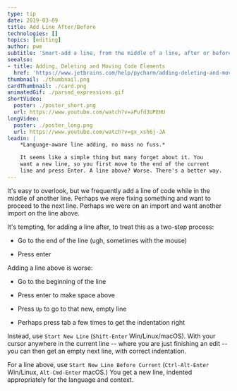```yaml
---
type: tip
date: 2019-03-09
title: Add Line After/Before
technologies: []
topics: [editing]
author: pwe
subtitle: 'Smart-add a line, from the middle of a line, after or before the current line.'
seealso:
- title: Adding, Deleting and Moving Code Elements
  href: 'https://www.jetbrains.com/help/pycharm/adding-deleting-and-moving-lines.html'
thumbnail: ./thumbnail.png
cardThumbnail: ./card.png
animatedGif: ./parsed_expressions.gif
shortVideo:
  poster: ./poster_short.png
  url: https://www.youtube.com/watch?v=aPufd3UPEHU
longVideo:
  poster: ./poster_long.png
  url: https://www.youtube.com/watch?v=gx_xsh6j-JA
leadin: |
    *Language-aware line adding, no muss no fuss.*    

    It seems like a simple thing but many forget about it. You 
    want a new line, so you first move to the end of the current 
    line and press Enter. A line above? Worse. There's a better way.
---
```


It's easy to overlook, but we frequently add a line of code while in the 
middle of another line. Perhaps we were fixing something and want to 
proceed to the next line. Perhaps we were on an import and want another 
import on the line above.

It's tempting, for adding a line after, to treat this as a two-step process:

- Go to the end of the line (ugh, sometimes with the mouse)

- Press enter

Adding a line above is worse:

- Go to the beginning of the line

- Press enter to make space above

- Press `Up` to go to that new, empty line

- Perhaps press tab a few times to get the indentation right

Instead, use `Start New Line` (`Shift-Enter` Win/Linux/macOS). With your 
cursor anywhere in the current line -- where you are just finishing an 
edit -- you can then get an empty next line, with correct indentation.

For a line above, use 
`Start New Line Before Current` (`Ctrl-Alt-Enter` Win/Linux, 
`Alt-Cmd-Enter` macOS.) You get a new line, indented appropriately for the 
language and context.
